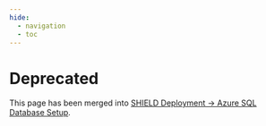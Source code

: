 ```yaml
---
hide:
  - navigation
  - toc
---
```

# Deprecated

This page has been merged into [SHIELD Deployment → Azure SQL Database Setup](../../Deployment.md#azure-sql-database-setup).
